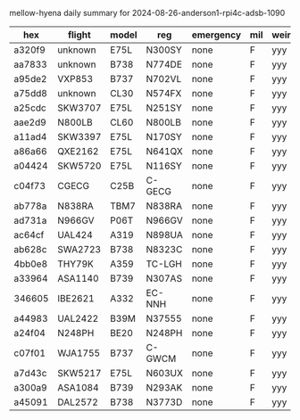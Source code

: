 mellow-hyena daily summary for 2024-08-26-anderson1-rpi4c-adsb-1090

|hex|flight|model|reg|emergency|mil|weirdo|
|--|--|--|--|--|--|--|
|a320f9|unknown|E75L|N300SY|none|F|yyy|
|aa7833|unknown|B738|N774DE|none|F|yyy|
|a95de2|VXP853|B737|N702VL|none|F|yyy|
|a75dd8|unknown|CL30|N574FX|none|F|yyy|
|a25cdc|SKW3707|E75L|N251SY|none|F|yyy|
|aae2d9|N800LB|CL60|N800LB|none|F|yyy|
|a11ad4|SKW3397|E75L|N170SY|none|F|yyy|
|a86a66|QXE2162|E75L|N641QX|none|F|yyy|
|a04424|SKW5720|E75L|N116SY|none|F|yyy|
|c04f73|CGECG|C25B|C-GECG|none|F|yyy|
|ab778a|N838RA|TBM7|N838RA|none|F|yyy|
|ad731a|N966GV|P06T|N966GV|none|F|yyy|
|ac64cf|UAL424|A319|N898UA|none|F|yyy|
|ab628c|SWA2723|B738|N8323C|none|F|yyy|
|4bb0e8|THY79K|A359|TC-LGH|none|F|yyy|
|a33964|ASA1140|B739|N307AS|none|F|yyy|
|346605|IBE2621|A332|EC-NNH|none|F|yyy|
|a44983|UAL2422|B39M|N37555|none|F|yyy|
|a24f04|N248PH|BE20|N248PH|none|F|yyy|
|c07f01|WJA1755|B737|C-GWCM|none|F|yyy|
|a7d43c|SKW5217|E75L|N603UX|none|F|yyy|
|a300a9|ASA1084|B739|N293AK|none|F|yyy|
|a45091|DAL2572|B738|N3773D|none|F|yyy|
